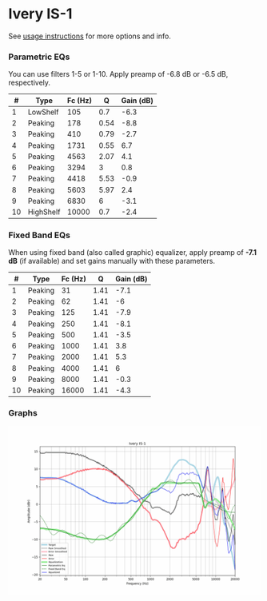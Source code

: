 # Ivery IS-1
See [usage instructions](https://github.com/jaakkopasanen/AutoEq#usage) for more options and info.

### Parametric EQs
You can use filters 1-5 or 1-10. Apply preamp of -6.8 dB or -6.5 dB, respectively.

|   # | Type      |   Fc (Hz) |    Q |   Gain (dB) |
|-----|-----------|-----------|------|-------------|
|   1 | LowShelf  |       105 | 0.7  |        -6.3 |
|   2 | Peaking   |       178 | 0.54 |        -8.8 |
|   3 | Peaking   |       410 | 0.79 |        -2.7 |
|   4 | Peaking   |      1731 | 0.55 |         6.7 |
|   5 | Peaking   |      4563 | 2.07 |         4.1 |
|   6 | Peaking   |      3294 | 3    |         0.8 |
|   7 | Peaking   |      4418 | 5.53 |        -0.9 |
|   8 | Peaking   |      5603 | 5.97 |         2.4 |
|   9 | Peaking   |      6830 | 6    |        -3.1 |
|  10 | HighShelf |     10000 | 0.7  |        -2.4 |

### Fixed Band EQs
When using fixed band (also called graphic) equalizer, apply preamp of **-7.1 dB** (if available) and set gains manually with these parameters.

|   # | Type    |   Fc (Hz) |    Q |   Gain (dB) |
|-----|---------|-----------|------|-------------|
|   1 | Peaking |        31 | 1.41 |        -7.1 |
|   2 | Peaking |        62 | 1.41 |        -6   |
|   3 | Peaking |       125 | 1.41 |        -7.9 |
|   4 | Peaking |       250 | 1.41 |        -8.1 |
|   5 | Peaking |       500 | 1.41 |        -3.5 |
|   6 | Peaking |      1000 | 1.41 |         3.8 |
|   7 | Peaking |      2000 | 1.41 |         5.3 |
|   8 | Peaking |      4000 | 1.41 |         6   |
|   9 | Peaking |      8000 | 1.41 |        -0.3 |
|  10 | Peaking |     16000 | 1.41 |        -4.3 |

### Graphs
![](./Ivery%20IS-1.png)
